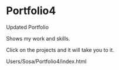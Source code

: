# Portfolio4

Updated Portfolio

Shows my work and skills.

Click on the projects and it will take you to it.



Users/Sosa/Portfolio4/index.html


